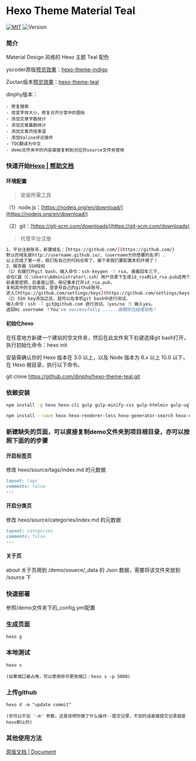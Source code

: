Hexo Theme Material Teal
================

[![MIT](https://img.shields.io/badge/License-MIT-blue.svg)](https://github.com/Zoctan/hexo-theme-teal/blob/card/LICENSE) ![Version](https://img.shields.io/badge/Version-1.0.0-009688.svg)

### 简介

Material Design 风格的 Hexo 主题 Teal 配色

yscoder原版[预览效果](https://yscoder.github.io)：[hexo-theme-indigo](https://github.com/yscoder/hexo-theme-indigo) 

Zoctan版本[预览效果](https://hexo-theme-teal.herokuapp.com/)：[hexo-theme-teal](https://github.com/Zoctan/hexo-theme-teal) 

dinphy版本：

	- 修复搜索
	- 改变字体大小，修复对齐分享中的图标
	- 添加文章字数统计
	- 添加文章篇数统计
	- 添加文章页结束语
	- 添加Valine评论插件
	- TOC翻译为中文
	- demo文件夹中的内容直接复制到对应的source文件夹使用

### 快速开始[Hexo | 帮助文档](https://hexo.io/zh-cn/docs/)

#### 环境配置

>安装所需工具

（1）node.js：[https://nodejs.org/en/download/](https://nodejs.org/en/download/)

（2）git：[https://git-scm.com/downloads](https://git-scm.com/downloads)

>托管平台注册

```bash
1、平台注册账号，新建域名：[https://github.com/](https://github.com/)
默认的域名是http://username.github.io/,（username为你想要的名字）.
以上完成了第一步，我们有自己的代码仓库了，接下来我们要配置本机环境了！
2、服务器 SSH授权
（1）右键打开git bash，输入命令：ssh-keygen -t rsa, 接着回车三下,
会在C盘（C:\Users\Administrator\.ssh）用户目录下生成id_rsa和id_rsa.pub这两个文件，
前者是密钥，后者是公钥，用记事本打开id_rsa.pub，
复制其中的全部内容，登录号自己的github账号，
进入[https://github.com/settings/keys](https://github.com/settings/keys)页面New SSH keys添加到GitHub上，Title随便写，这样本地的id_rsa密钥就可以和GitHub上的id_rsa.pub公钥进行配对，授权成功。
（2）SSH key添加之后，就可以在本机git bash中进行测试，
输入命令：ssh -T git@github.com 进行测试。（yes/no ?）输入yes。
返回Hi username ！You've successfully ......说明你已经成功啦！
```

#### 初始化hexo

在任意地方新建一个建站的空文件夹，然后在此文件夹下右键选择git bash打开，执行初始化命令：hexo init

安装需确认你的 Hexo 版本在 3.0 以上，以及 Node 版本为 6.x 以上 10.0 以下，在 Hexo 根目录，执行以下命令。

git clone https://github.com/dinphy/hexo-theme-teal.git

### 依赖安装

```bash
npm install -g hexo hexo-cli gulp gulp-minify-css gulp-htmlmin gulp-uglify gulp-clean-css babel-cli gulp-babel babel-preset-env
```

```bash
npm install --save hexo hexo-renderer-less hexo-generator-search hexo-deployer-git hexo-wordcount hexo-helper-qrcode hexo-generator-json-content hexo-generator-feed
```

### 新建缺失的页面，可以直接复制demo文件夹到项目根目录，亦可以按照下面的的步骤

#### 开启标签页

修改 hexo/source/tags/index.md 的元数据

```markdown
layout: tags
comments: false
---
```

#### 开启分类页

修改 hexo/source/categories/index.md 的元数据

```markdown
layout: categories
comments: false
---
```

#### 关于页

about 关于页用到 /demo/souece/_data 的 Json 数据，需要将该文件夹放到 /source 下

### 快速部署

参照/demo文件夹下的_config.yml配置

### 生成页面

	hexo g
	
### 本地测试

	hexo s
	
	(如果端口被占用，可以使用命令更改端口：hexo s -p 5000)
	
### 上传github

	hexo d -m "update commit"
	
	(亦可以不加 '-m' 参数，这是说明你做了什么操作--提交记录，不加的话直接提交记录就是hexo默认的)

### 其他使用方法

[原版文档 | Document](https://github.com/yscoder/hexo-theme-indigo/wiki)
